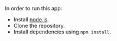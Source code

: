 In order to run this app:
 
- Install [node.js](https://nodejs.org/en/).
- Clone the repository.
- Install dependencies using `npm install`.
